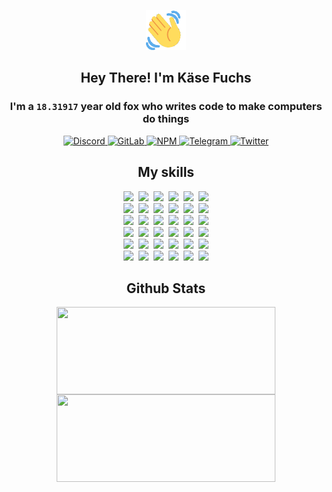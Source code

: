<div><p align=center><img src=./resources/images/wave.gif width=64px height=64px></p><h2 align=center>Hey There! I'm Käse Fuchs</h2><h3 align=center>I'm a <code>18.31917</code> year old fox who writes code to make computers do things</h3><p align=center><a href=https://discord.com/users/507526681125322772><img alt=Discord src="https://img.shields.io/badge/Discord-5865F2?logo=discord&logoColor=white&style=flat-square#2a3416787f5b6f58c92705814b58460d"> </a><a href=https://gitlab.com/kasefuchs><img alt=GitLab src="https://img.shields.io/badge/GitLab-330F63?logo=gitlab&logoColor=white&style=flat-square#2a3416787f5b6f58c92705814b58460d"> </a><a href=https://npmjs.com/~kasefuchs><img alt=NPM src="https://img.shields.io/badge/NPM-CB3837?logo=npm&logoColor=white&style=flat-square#2a3416787f5b6f58c92705814b58460d"> </a><a href=https://t.me/kasefuchs><img alt=Telegram src="https://img.shields.io/badge/Telegram-2CA5E0?logo=telegram&logoColor=white&style=flat-square#2a3416787f5b6f58c92705814b58460d"> </a><a href=https://twitter.com/kasefuchs><img alt=Twitter src="https://img.shields.io/badge/Twitter-1DA1F2?logo=twitter&logoColor=white&style=flat-square#2a3416787f5b6f58c92705814b58460d"></a></p><h2 align=center>My skills</h2><p align=center><a href=https://aws.amazon.com/ ><picture><source srcset="https://skillicons.dev/icons?i=aws&theme=dark#2a3416787f5b6f58c92705814b58460d" media="(prefers-color-scheme: dark)"><source srcset="https://skillicons.dev/icons?i=aws&theme=light#2a3416787f5b6f58c92705814b58460d" media="(prefers-color-scheme: light), (prefers-color-scheme: no-preference)"><img src="https://skillicons.dev/icons?i=aws&theme=light#2a3416787f5b6f58c92705814b58460d"></picture></a>&nbsp;&nbsp;<a href=https://en.wikipedia.org/wiki/Bash_(Unix_shell)><picture><source srcset="https://skillicons.dev/icons?i=bash&theme=dark#2a3416787f5b6f58c92705814b58460d" media="(prefers-color-scheme: dark)"><source srcset="https://skillicons.dev/icons?i=bash&theme=light#2a3416787f5b6f58c92705814b58460d" media="(prefers-color-scheme: light), (prefers-color-scheme: no-preference)"><img src="https://skillicons.dev/icons?i=bash&theme=light#2a3416787f5b6f58c92705814b58460d"></picture></a>&nbsp;&nbsp;<a href=https://discord.com/developers/docs><picture><source srcset="https://skillicons.dev/icons?i=bots&theme=dark#2a3416787f5b6f58c92705814b58460d" media="(prefers-color-scheme: dark)"><source srcset="https://skillicons.dev/icons?i=bots&theme=light#2a3416787f5b6f58c92705814b58460d" media="(prefers-color-scheme: light), (prefers-color-scheme: no-preference)"><img src="https://skillicons.dev/icons?i=bots&theme=light#2a3416787f5b6f58c92705814b58460d"></picture></a>&nbsp;&nbsp;<a href=https://www.cloudflare.com/ ><picture><source srcset="https://skillicons.dev/icons?i=cloudflare&theme=dark#2a3416787f5b6f58c92705814b58460d" media="(prefers-color-scheme: dark)"><source srcset="https://skillicons.dev/icons?i=cloudflare&theme=light#2a3416787f5b6f58c92705814b58460d" media="(prefers-color-scheme: light), (prefers-color-scheme: no-preference)"><img src="https://skillicons.dev/icons?i=cloudflare&theme=light#2a3416787f5b6f58c92705814b58460d"></picture></a>&nbsp;&nbsp;<a href=https://en.wikipedia.org/wiki/CSS><picture><source srcset="https://skillicons.dev/icons?i=css&theme=dark#2a3416787f5b6f58c92705814b58460d" media="(prefers-color-scheme: dark)"><source srcset="https://skillicons.dev/icons?i=css&theme=light#2a3416787f5b6f58c92705814b58460d" media="(prefers-color-scheme: light), (prefers-color-scheme: no-preference)"><img src="https://skillicons.dev/icons?i=css&theme=light#2a3416787f5b6f58c92705814b58460d"></picture></a>&nbsp;&nbsp;<a href=https://www.docker.com/ ><picture><source srcset="https://skillicons.dev/icons?i=docker&theme=dark#2a3416787f5b6f58c92705814b58460d" media="(prefers-color-scheme: dark)"><source srcset="https://skillicons.dev/icons?i=docker&theme=light#2a3416787f5b6f58c92705814b58460d" media="(prefers-color-scheme: light), (prefers-color-scheme: no-preference)"><img src="https://skillicons.dev/icons?i=docker&theme=light#2a3416787f5b6f58c92705814b58460d"></picture></a><br><a href=https://www.electronjs.org/ ><picture><source srcset="https://skillicons.dev/icons?i=electron&theme=dark#2a3416787f5b6f58c92705814b58460d" media="(prefers-color-scheme: dark)"><source srcset="https://skillicons.dev/icons?i=electron&theme=light#2a3416787f5b6f58c92705814b58460d" media="(prefers-color-scheme: light), (prefers-color-scheme: no-preference)"><img src="https://skillicons.dev/icons?i=electron&theme=light#2a3416787f5b6f58c92705814b58460d"></picture></a>&nbsp;&nbsp;<a href=https://expressjs.com/ ><picture><source srcset="https://skillicons.dev/icons?i=express&theme=dark#2a3416787f5b6f58c92705814b58460d" media="(prefers-color-scheme: dark)"><source srcset="https://skillicons.dev/icons?i=express&theme=light#2a3416787f5b6f58c92705814b58460d" media="(prefers-color-scheme: light), (prefers-color-scheme: no-preference)"><img src="https://skillicons.dev/icons?i=express&theme=light#2a3416787f5b6f58c92705814b58460d"></picture></a>&nbsp;&nbsp;<a href=https://www.figma.com/ ><picture><source srcset="https://skillicons.dev/icons?i=figma&theme=dark#2a3416787f5b6f58c92705814b58460d" media="(prefers-color-scheme: dark)"><source srcset="https://skillicons.dev/icons?i=figma&theme=light#2a3416787f5b6f58c92705814b58460d" media="(prefers-color-scheme: light), (prefers-color-scheme: no-preference)"><img src="https://skillicons.dev/icons?i=figma&theme=light#2a3416787f5b6f58c92705814b58460d"></picture></a>&nbsp;&nbsp;<a href=https://firebase.google.com/ ><picture><source srcset="https://skillicons.dev/icons?i=firebase&theme=dark#2a3416787f5b6f58c92705814b58460d" media="(prefers-color-scheme: dark)"><source srcset="https://skillicons.dev/icons?i=firebase&theme=light#2a3416787f5b6f58c92705814b58460d" media="(prefers-color-scheme: light), (prefers-color-scheme: no-preference)"><img src="https://skillicons.dev/icons?i=firebase&theme=light#2a3416787f5b6f58c92705814b58460d"></picture></a>&nbsp;&nbsp;<a href=https://flask.palletsprojects.com/ ><picture><source srcset="https://skillicons.dev/icons?i=flask&theme=dark#2a3416787f5b6f58c92705814b58460d" media="(prefers-color-scheme: dark)"><source srcset="https://skillicons.dev/icons?i=flask&theme=light#2a3416787f5b6f58c92705814b58460d" media="(prefers-color-scheme: light), (prefers-color-scheme: no-preference)"><img src="https://skillicons.dev/icons?i=flask&theme=light#2a3416787f5b6f58c92705814b58460d"></picture></a>&nbsp;&nbsp;<a href=https://cloud.google.com/ ><picture><source srcset="https://skillicons.dev/icons?i=gcp&theme=dark#2a3416787f5b6f58c92705814b58460d" media="(prefers-color-scheme: dark)"><source srcset="https://skillicons.dev/icons?i=gcp&theme=light#2a3416787f5b6f58c92705814b58460d" media="(prefers-color-scheme: light), (prefers-color-scheme: no-preference)"><img src="https://skillicons.dev/icons?i=gcp&theme=light#2a3416787f5b6f58c92705814b58460d"></picture></a><br><a href=https://git-scm.com/ ><picture><source srcset="https://skillicons.dev/icons?i=git&theme=dark#2a3416787f5b6f58c92705814b58460d" media="(prefers-color-scheme: dark)"><source srcset="https://skillicons.dev/icons?i=git&theme=light#2a3416787f5b6f58c92705814b58460d" media="(prefers-color-scheme: light), (prefers-color-scheme: no-preference)"><img src="https://skillicons.dev/icons?i=git&theme=light#2a3416787f5b6f58c92705814b58460d"></picture></a>&nbsp;&nbsp;<a href=https://github.com/ ><picture><source srcset="https://skillicons.dev/icons?i=github&theme=dark#2a3416787f5b6f58c92705814b58460d" media="(prefers-color-scheme: dark)"><source srcset="https://skillicons.dev/icons?i=github&theme=light#2a3416787f5b6f58c92705814b58460d" media="(prefers-color-scheme: light), (prefers-color-scheme: no-preference)"><img src="https://skillicons.dev/icons?i=github&theme=light#2a3416787f5b6f58c92705814b58460d"></picture></a>&nbsp;&nbsp;<a href=https://gitlab.com/ ><picture><source srcset="https://skillicons.dev/icons?i=gitlab&theme=dark#2a3416787f5b6f58c92705814b58460d" media="(prefers-color-scheme: dark)"><source srcset="https://skillicons.dev/icons?i=gitlab&theme=light#2a3416787f5b6f58c92705814b58460d" media="(prefers-color-scheme: light), (prefers-color-scheme: no-preference)"><img src="https://skillicons.dev/icons?i=gitlab&theme=light#2a3416787f5b6f58c92705814b58460d"></picture></a>&nbsp;&nbsp;<a href=https://www.heroku.com/ ><picture><source srcset="https://skillicons.dev/icons?i=heroku&theme=dark#2a3416787f5b6f58c92705814b58460d" media="(prefers-color-scheme: dark)"><source srcset="https://skillicons.dev/icons?i=heroku&theme=light#2a3416787f5b6f58c92705814b58460d" media="(prefers-color-scheme: light), (prefers-color-scheme: no-preference)"><img src="https://skillicons.dev/icons?i=heroku&theme=light#2a3416787f5b6f58c92705814b58460d"></picture></a>&nbsp;&nbsp;<a href=https://en.wikipedia.org/wiki/HTML><picture><source srcset="https://skillicons.dev/icons?i=html&theme=dark#2a3416787f5b6f58c92705814b58460d" media="(prefers-color-scheme: dark)"><source srcset="https://skillicons.dev/icons?i=html&theme=light#2a3416787f5b6f58c92705814b58460d" media="(prefers-color-scheme: light), (prefers-color-scheme: no-preference)"><img src="https://skillicons.dev/icons?i=html&theme=light#2a3416787f5b6f58c92705814b58460d"></picture></a>&nbsp;&nbsp;<a href=https://en.wikipedia.org/wiki/JavaScript><picture><source srcset="https://skillicons.dev/icons?i=js&theme=dark#2a3416787f5b6f58c92705814b58460d" media="(prefers-color-scheme: dark)"><source srcset="https://skillicons.dev/icons?i=js&theme=light#2a3416787f5b6f58c92705814b58460d" media="(prefers-color-scheme: light), (prefers-color-scheme: no-preference)"><img src="https://skillicons.dev/icons?i=js&theme=light#2a3416787f5b6f58c92705814b58460d"></picture></a><br><a href=https://en.wikipedia.org/wiki/Linux><picture><source srcset="https://skillicons.dev/icons?i=linux&theme=dark#2a3416787f5b6f58c92705814b58460d" media="(prefers-color-scheme: dark)"><source srcset="https://skillicons.dev/icons?i=linux&theme=light#2a3416787f5b6f58c92705814b58460d" media="(prefers-color-scheme: light), (prefers-color-scheme: no-preference)"><img src="https://skillicons.dev/icons?i=linux&theme=light#2a3416787f5b6f58c92705814b58460d"></picture></a>&nbsp;&nbsp;<a href=https://mui.com/ ><picture><source srcset="https://skillicons.dev/icons?i=materialui&theme=dark#2a3416787f5b6f58c92705814b58460d" media="(prefers-color-scheme: dark)"><source srcset="https://skillicons.dev/icons?i=materialui&theme=light#2a3416787f5b6f58c92705814b58460d" media="(prefers-color-scheme: light), (prefers-color-scheme: no-preference)"><img src="https://skillicons.dev/icons?i=materialui&theme=light#2a3416787f5b6f58c92705814b58460d"></picture></a>&nbsp;&nbsp;<a href=https://en.wikipedia.org/wiki/Markdown><picture><source srcset="https://skillicons.dev/icons?i=md&theme=dark#2a3416787f5b6f58c92705814b58460d" media="(prefers-color-scheme: dark)"><source srcset="https://skillicons.dev/icons?i=md&theme=light#2a3416787f5b6f58c92705814b58460d" media="(prefers-color-scheme: light), (prefers-color-scheme: no-preference)"><img src="https://skillicons.dev/icons?i=md&theme=light#2a3416787f5b6f58c92705814b58460d"></picture></a>&nbsp;&nbsp;<a href=https://www.mongodb.com/ ><picture><source srcset="https://skillicons.dev/icons?i=mongodb&theme=dark#2a3416787f5b6f58c92705814b58460d" media="(prefers-color-scheme: dark)"><source srcset="https://skillicons.dev/icons?i=mongodb&theme=light#2a3416787f5b6f58c92705814b58460d" media="(prefers-color-scheme: light), (prefers-color-scheme: no-preference)"><img src="https://skillicons.dev/icons?i=mongodb&theme=light#2a3416787f5b6f58c92705814b58460d"></picture></a>&nbsp;&nbsp;<a href=https://www.mysql.com/ ><picture><source srcset="https://skillicons.dev/icons?i=mysql&theme=dark#2a3416787f5b6f58c92705814b58460d" media="(prefers-color-scheme: dark)"><source srcset="https://skillicons.dev/icons?i=mysql&theme=light#2a3416787f5b6f58c92705814b58460d" media="(prefers-color-scheme: light), (prefers-color-scheme: no-preference)"><img src="https://skillicons.dev/icons?i=mysql&theme=light#2a3416787f5b6f58c92705814b58460d"></picture></a>&nbsp;&nbsp;<a href=https://nextjs.org/ ><picture><source srcset="https://skillicons.dev/icons?i=nextjs&theme=dark#2a3416787f5b6f58c92705814b58460d" media="(prefers-color-scheme: dark)"><source srcset="https://skillicons.dev/icons?i=nextjs&theme=light#2a3416787f5b6f58c92705814b58460d" media="(prefers-color-scheme: light), (prefers-color-scheme: no-preference)"><img src="https://skillicons.dev/icons?i=nextjs&theme=light#2a3416787f5b6f58c92705814b58460d"></picture></a><br><a href=https://nodejs.org/en/ ><picture><source srcset="https://skillicons.dev/icons?i=nodejs&theme=dark#2a3416787f5b6f58c92705814b58460d" media="(prefers-color-scheme: dark)"><source srcset="https://skillicons.dev/icons?i=nodejs&theme=light#2a3416787f5b6f58c92705814b58460d" media="(prefers-color-scheme: light), (prefers-color-scheme: no-preference)"><img src="https://skillicons.dev/icons?i=nodejs&theme=light#2a3416787f5b6f58c92705814b58460d"></picture></a>&nbsp;&nbsp;<a href=https://www.postgresql.org/ ><picture><source srcset="https://skillicons.dev/icons?i=postgres&theme=dark#2a3416787f5b6f58c92705814b58460d" media="(prefers-color-scheme: dark)"><source srcset="https://skillicons.dev/icons?i=postgres&theme=light#2a3416787f5b6f58c92705814b58460d" media="(prefers-color-scheme: light), (prefers-color-scheme: no-preference)"><img src="https://skillicons.dev/icons?i=postgres&theme=light#2a3416787f5b6f58c92705814b58460d"></picture></a>&nbsp;&nbsp;<a href=https://learn.microsoft.com/en-us/powershell/ ><picture><source srcset="https://skillicons.dev/icons?i=powershell&theme=dark#2a3416787f5b6f58c92705814b58460d" media="(prefers-color-scheme: dark)"><source srcset="https://skillicons.dev/icons?i=powershell&theme=light#2a3416787f5b6f58c92705814b58460d" media="(prefers-color-scheme: light), (prefers-color-scheme: no-preference)"><img src="https://skillicons.dev/icons?i=powershell&theme=light#2a3416787f5b6f58c92705814b58460d"></picture></a>&nbsp;&nbsp;<a href=https://www.python.org/ ><picture><source srcset="https://skillicons.dev/icons?i=py&theme=dark#2a3416787f5b6f58c92705814b58460d" media="(prefers-color-scheme: dark)"><source srcset="https://skillicons.dev/icons?i=py&theme=light#2a3416787f5b6f58c92705814b58460d" media="(prefers-color-scheme: light), (prefers-color-scheme: no-preference)"><img src="https://skillicons.dev/icons?i=py&theme=light#2a3416787f5b6f58c92705814b58460d"></picture></a>&nbsp;&nbsp;<a href=https://www.raspberrypi.org/ ><picture><source srcset="https://skillicons.dev/icons?i=raspberrypi&theme=dark#2a3416787f5b6f58c92705814b58460d" media="(prefers-color-scheme: dark)"><source srcset="https://skillicons.dev/icons?i=raspberrypi&theme=light#2a3416787f5b6f58c92705814b58460d" media="(prefers-color-scheme: light), (prefers-color-scheme: no-preference)"><img src="https://skillicons.dev/icons?i=raspberrypi&theme=light#2a3416787f5b6f58c92705814b58460d"></picture></a>&nbsp;&nbsp;<a href=https://reactjs.org/ ><picture><source srcset="https://skillicons.dev/icons?i=react&theme=dark#2a3416787f5b6f58c92705814b58460d" media="(prefers-color-scheme: dark)"><source srcset="https://skillicons.dev/icons?i=react&theme=light#2a3416787f5b6f58c92705814b58460d" media="(prefers-color-scheme: light), (prefers-color-scheme: no-preference)"><img src="https://skillicons.dev/icons?i=react&theme=light#2a3416787f5b6f58c92705814b58460d"></picture></a><br><a href=https://redux.js.org/ ><picture><source srcset="https://skillicons.dev/icons?i=redux&theme=dark#2a3416787f5b6f58c92705814b58460d" media="(prefers-color-scheme: dark)"><source srcset="https://skillicons.dev/icons?i=redux&theme=light#2a3416787f5b6f58c92705814b58460d" media="(prefers-color-scheme: light), (prefers-color-scheme: no-preference)"><img src="https://skillicons.dev/icons?i=redux&theme=light#2a3416787f5b6f58c92705814b58460d"></picture></a>&nbsp;&nbsp;<a href=https://en.wikipedia.org/wiki/Regular_expression><picture><source srcset="https://skillicons.dev/icons?i=regex&theme=dark#2a3416787f5b6f58c92705814b58460d" media="(prefers-color-scheme: dark)"><source srcset="https://skillicons.dev/icons?i=regex&theme=light#2a3416787f5b6f58c92705814b58460d" media="(prefers-color-scheme: light), (prefers-color-scheme: no-preference)"><img src="https://skillicons.dev/icons?i=regex&theme=light#2a3416787f5b6f58c92705814b58460d"></picture></a>&nbsp;&nbsp;<a href=https://en.wikipedia.org/wiki/Sass_(stylesheet_language)><picture><source srcset="https://skillicons.dev/icons?i=sass&theme=dark#2a3416787f5b6f58c92705814b58460d" media="(prefers-color-scheme: dark)"><source srcset="https://skillicons.dev/icons?i=sass&theme=light#2a3416787f5b6f58c92705814b58460d" media="(prefers-color-scheme: light), (prefers-color-scheme: no-preference)"><img src="https://skillicons.dev/icons?i=sass&theme=light#2a3416787f5b6f58c92705814b58460d"></picture></a>&nbsp;&nbsp;<a href=https://www.typescriptlang.org/ ><picture><source srcset="https://skillicons.dev/icons?i=ts&theme=dark#2a3416787f5b6f58c92705814b58460d" media="(prefers-color-scheme: dark)"><source srcset="https://skillicons.dev/icons?i=ts&theme=light#2a3416787f5b6f58c92705814b58460d" media="(prefers-color-scheme: light), (prefers-color-scheme: no-preference)"><img src="https://skillicons.dev/icons?i=ts&theme=light#2a3416787f5b6f58c92705814b58460d"></picture></a>&nbsp;&nbsp;<a href=https://unity.com/ ><picture><source srcset="https://skillicons.dev/icons?i=unity&theme=dark#2a3416787f5b6f58c92705814b58460d" media="(prefers-color-scheme: dark)"><source srcset="https://skillicons.dev/icons?i=unity&theme=light#2a3416787f5b6f58c92705814b58460d" media="(prefers-color-scheme: light), (prefers-color-scheme: no-preference)"><img src="https://skillicons.dev/icons?i=unity&theme=light#2a3416787f5b6f58c92705814b58460d"></picture></a>&nbsp;&nbsp;<a href=https://workers.cloudflare.com/ ><picture><source srcset="https://skillicons.dev/icons?i=workers&theme=dark#2a3416787f5b6f58c92705814b58460d" media="(prefers-color-scheme: dark)"><source srcset="https://skillicons.dev/icons?i=workers&theme=light#2a3416787f5b6f58c92705814b58460d" media="(prefers-color-scheme: light), (prefers-color-scheme: no-preference)"><img src="https://skillicons.dev/icons?i=workers&theme=light#2a3416787f5b6f58c92705814b58460d"></picture></a><br></p><h2 align=center>Github Stats</h2><p align=center><picture><source srcset="https://github-readme-stats-kasefuchs.vercel.app/api/?count_private=true&hide_border=true&hide_rank=true&line_height=20&hide_title=true&username=Kasefuchs&theme=dark#2a3416787f5b6f58c92705814b58460d" media="(prefers-color-scheme: dark)"><source srcset="https://github-readme-stats-kasefuchs.vercel.app/api/?count_private=true&hide_border=true&hide_rank=true&line_height=20&hide_title=true&username=Kasefuchs&theme=light#2a3416787f5b6f58c92705814b58460d" media="(prefers-color-scheme: light), (prefers-color-scheme: no-preference)"><img align=middle width=350 height=140 src="https://github-readme-stats-kasefuchs.vercel.app/api/?count_private=true&hide_border=true&hide_rank=true&line_height=20&hide_title=true&username=Kasefuchs&theme=light#2a3416787f5b6f58c92705814b58460d"></picture><picture><source srcset="https://github-readme-stats-kasefuchs.vercel.app/api/top-langs/?count_private=true&hide_border=true&layout=compact&username=Kasefuchs&theme=dark#2a3416787f5b6f58c92705814b58460d" media="(prefers-color-scheme: dark)"><source srcset="https://github-readme-stats-kasefuchs.vercel.app/api/top-langs/?count_private=true&hide_border=true&layout=compact&username=Kasefuchs&theme=light#2a3416787f5b6f58c92705814b58460d" media="(prefers-color-scheme: light), (prefers-color-scheme: no-preference)"><img align=middle width=350 height=140 src="https://github-readme-stats-kasefuchs.vercel.app/api/top-langs/?count_private=true&hide_border=true&layout=compact&username=Kasefuchs&theme=light#2a3416787f5b6f58c92705814b58460d"></picture></p><img src="https://hit.yhype.me/github/profile?user_id=64592097#2a3416787f5b6f58c92705814b58460d" alt=""></div>